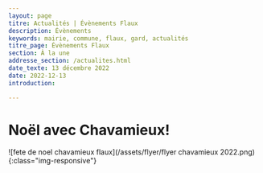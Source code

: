 ```yaml
---
layout: page
titre: Actualités | Évènements Flaux
description: Évènements
keywords: mairie, commune, flaux, gard, actualités
titre_page: Évènements Flaux
section: À la une
addresse_section: /actualites.html
date_texte: 13 décembre 2022
date: 2022-12-13
introduction: 

---
```

# Noël avec Chavamieux!

![fete de noel chavamieux flaux](/assets/flyer/flyer chavamieux 2022.png){:class="img-responsive"}















